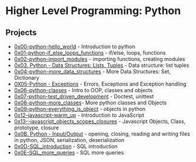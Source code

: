 
# Higher Level Programming: Python
## Projects
- [0x00-python-hello_world](https://github.com/Nyaguthii-C/alx-higher_level_programming/tree/main/0x00-python-hello_world) - Introduction to python
- [ 0x01-python-if_else_loops_functions](https://github.com/Nyaguthii-C/alx-higher_level_programming/tree/main/0x01-python-if_else_loops_functions) - if/else, loops, functions
- [0x02-python-import_modules](https://github.com/Nyaguthii-C/alx-higher_level_programming/tree/main/0x02-python-import_modules) - importing functions, creating modules
- [0x03. Python - Data Structures: Lists, Tuples](https://github.com/Nyaguthii-C/alx-higher_level_programming/tree/main/0x03-python-data_structures) - Data structure: list tuples
- [0x04-python-more_data_structures](https://github.com/Nyaguthii-C/alx-higher_level_programming/tree/main/0x04-python-more_data_structures) - More Data Structures: Set, Dictionary
- [0X05-Python - Exceptions](https://github.com/Nyaguthii-C/alx-higher_level_programming/tree/main/0x05-python-exceptions) - Errors, Exceptions and Exception handling
- [0x06-python-classes](https://github.com/Nyaguthii-C/alx-higher_level_programming/tree/main/0x06-python-classes) - Intro to OOP, classes and objects
- [0x07-python-test_driven_development](https://github.com/Nyaguthii-C/alx-higher_level_programming/tree/main/0x07-python-test_driven_development) - Doctest, unittest
- [0x08-python-more_classes](https://github.com/Nyaguthii-C/alx-higher_level_programming/tree/main/0x08-python-more_classes)- More python classes and Objects
- [0x09-python-everything_is_object](https://github.com/Nyaguthii-C/alx-higher_level_programming/tree/main/0x09-python-everything_is_object) - objects in python
- [0x12-javascript-warm_up](https://github.com/Nyaguthii-C/alx-higher_level_programming/tree/main/0x12-javascript-warm_up) - Introduction to JavaScript
- [0x13--javascript_objects_scopes_closures](https://github.com/Nyaguthii-C/alx-higher_level_programming/tree/main/0x13-javascript_objects_scopes_closures) - Javascript Objects, Class, prototype, closure 
- [0x0B. Python - Input/Output](https://github.com/Nyaguthii-C/alx-higher_level_programming/tree/main/0x0B-python-input_output) - opening, closing, reading and writing files in python, JSON, serialization, deserialization
- [0x0D-SQL_introduction](https://github.com/Nyaguthii-C/alx-higher_level_programming/tree/main/0x0D-SQL_introduction) - SQL introduction
- [0x0E-SQL_more_queries](https://github.com/Nyaguthii-C/alx-higher_level_programming/tree/main/0x0E-SQL_more_queries) - SQL more queries 
